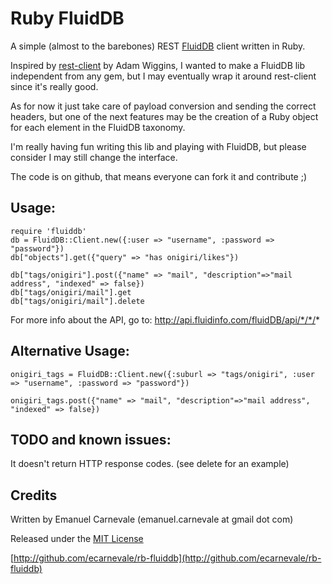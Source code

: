 # Ruby FluidDB

A simple (almost to the barebones) REST [FluidDB](http://fluidinfo.com) client written in Ruby.

Inspired by [rest-client](http://github.com/adamwiggins/rest-client) by Adam Wiggins, I wanted to make a FluidDB lib independent from any gem, but I may eventually wrap it around rest-client since it's really good.

As for now it just take care of payload conversion and sending the correct headers, but one of the next features may be the creation of a Ruby object for each element in the FluidDB taxonomy.

I'm really having fun writing this lib and playing with FluidDB, but please consider I may still change the interface.

The code is on github, that means everyone can fork it and contribute ;) 

## Usage:

    require 'fluiddb'
    db = FluidDB::Client.new({:user => "username", :password => "password"})
    db["objects"].get({"query" => "has onigiri/likes"})
    
    db["tags/onigiri"].post({"name" => "mail", "description"=>"mail address", "indexed" => false})
    db["tags/onigiri/mail"].get
    db["tags/onigiri/mail"].delete
      
For more info about the API, go to: http://api.fluidinfo.com/fluidDB/api/*/*/*
  
  
## Alternative Usage:

    onigiri_tags = FluidDB::Client.new({:suburl => "tags/onigiri", :user => "username", :password => "password"})
    
    onigiri_tags.post({"name" => "mail", "description"=>"mail address", "indexed" => false})
  

## TODO and known issues:

It doesn't return HTTP response codes. (see delete for an example)

## Credits

Written by Emanuel Carnevale (emanuel.carnevale at gmail dot com)

Released under the [MIT License](http://www.opensource.org/licenses/mit-license.php)

[http://github.com/ecarnevale/rb-fluiddb](http://github.com/ecarnevale/rb-fluiddb)

